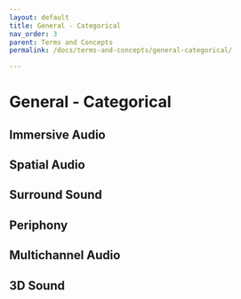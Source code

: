 ```yaml
---
layout: default
title: General - Categorical
nav_order: 3
parent: Terms and Concepts
permalink: /docs/terms-and-concepts/general-categorical/

---
```


# General - Categorical

## Immersive Audio

## Spatial Audio

## Surround Sound

## Periphony

## Multichannel Audio

## 3D Sound


